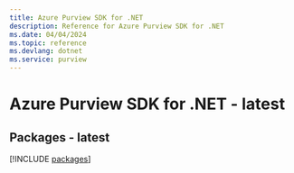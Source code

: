 ```yaml
---
title: Azure Purview SDK for .NET
description: Reference for Azure Purview SDK for .NET
ms.date: 04/04/2024
ms.topic: reference
ms.devlang: dotnet
ms.service: purview
---
```

# Azure Purview SDK for .NET - latest
## Packages - latest
[!INCLUDE [packages](purview-index.md)]